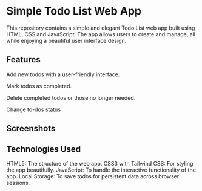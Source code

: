 # Simple Todo List Web App
This repository contains a simple and elegant Todo List web app built using HTML, CSS and JavaScript. The app allows users to create and manage, all while enjoying a beautiful user interface design.

## Features
Add new todos with a user-friendly interface.

Mark todos as completed.

Delete completed todos or those no longer needed.

Change to-dos status

## Screenshots


## Technologies Used
HTML5: The structure of the web app.
CSS3 with Tailwind CSS: For styling the app beautifully.
JavaScript: To handle the interactive functionality of the app.
Local Storage: To save todos for persistent data across browser sessions.
